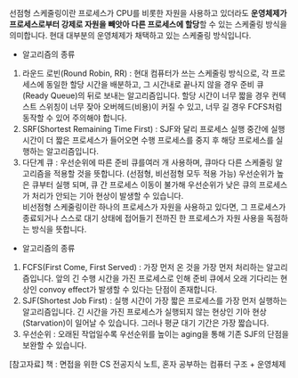 선점형 스케줄링이란  프로세스가 CPU를 비롯한 자원을 사용하고 있더라도 **운영체제가 프로세스로부터 강제로 자원을 빼앗아 다른 프로세스에 할당**할 수 있는 스케줄링 방식을 의미합니다. 현대 대부분의 운영체제가 채택하고 있는 스케줄링 방식입니다.
- 알고리즘의 종류
1. 라운드 로빈(Round Robin, RR) : 현대 컴퓨터가 쓰는 스케줄링 방식으로, 각 프로세스에 동일한 할당 시간을 배분하고, 그 시간내로 끝나지 않을 경우 준비 큐(Ready Queue)의 뒤로 보내는 알고리즘입니다. 할당 시간이 너무 짧을 경우 컨텍스트 스위칭이 너무 잦아 오버헤드(비용)이 커질 수 있고, 너무 길 경우 FCFS처럼 동작할 수 있어 주의해야 합니다.
2. SRF(Shortest Remaining Time First) : SJF와 달리 프로세스 실행 중간에 실행 시간이 더 짧은 프로세스가 들어오면 수행 프로세스를 중지 후 해당 프로세스를 실행하는 알고리즘입니다.
3. 다단계 큐 : 우선순위에 따른 준비 큐를여러 개 사용하며, 큐마다 다른 스케줄링 알고리즘을 적용할 것을 뜻합니다. (선점형, 비선점형 모두 적용 가능) 우선순위가 높은 큐부터 실행 되며, 큐 간 프로세스 이동이 불가해 우선순위가 낮은 큐의 프로세스가 처리가 안되는 기아 현상이 발생할 수 있습니다.   
비선점형 스케줄링이란 하나의 프로세스가 자원을 사용하고 있다면, 그 프로세스가 종료되거나 스스로 대기 상태에 접어들기 전까진 한 프로세스가 자원 사용을 독점하는 방식을 뜻합니다.
- 알고리즘의 종류
1. FCFS(First Come, First Served) : 가장 먼저 온 것을 가장 먼저 처리하는 알고리즘입니다. 앞의 긴 수행 시간을 가진 프로세스로 인해 준비 큐에서 오래 기다리는 현상인 convoy effect가 발생할 수 있다는 단점이 존재합니다.  
2. SJF(Shortest Job First) : 실행 시간이 가장 짧은 프로세스를 가장 먼저 실행하는 알고리즘입니다. 긴 시간을 가진 프로세스가 실행되지 않는 현상인 기아 현상(Starvation)이 일어날 수 있습니다. 그러나 평균 대기 기간은 가장 짧습니다.
3. 우선순위 : 오래된 작업일수록 우선순위를 높이는 aging을 통해  기존 SJF의 단점을 보완할 수 있습니다.

[참고자료]
책 : 면접을 위한 CS 전공지식 노트,
혼자 공부하는 컴퓨터 구조 + 운영체제